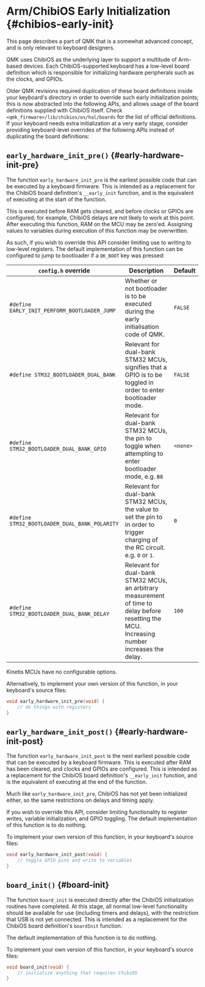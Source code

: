 # Arm/ChibiOS Early Initialization {#chibios-early-init}

This page describes a part of QMK that is a somewhat advanced concept, and is only relevant to keyboard designers.

QMK uses ChibiOS as the underlying layer to support a multitude of Arm-based devices. Each ChibiOS-supported keyboard has a low-level board definition which is responsible for initializing hardware peripherals such as the clocks, and GPIOs.

Older QMK revisions required duplication of these board definitions inside your keyboard's directory in order to override such early initialization points; this is now abstracted into the following APIs, and allows usage of the board definitions supplied with ChibiOS itself. Check `<qmk_firmware>/lib/chibios/os/hal/boards` for the list of official definitions. If your keyboard needs extra initialization at a very early stage, consider providing keyboard-level overrides of the following APIs instead of duplicating the board definitions:

## `early_hardware_init_pre()` {#early-hardware-init-pre}

The function `early_hardware_init_pre` is the earliest possible code that can be executed by a keyboard firmware. This is intended as a replacement for the ChibiOS board definition's `__early_init` function, and is the equivalent of executing at the start of the function.

This is executed before RAM gets cleared, and before clocks or GPIOs are configured; for example, ChibiOS delays are not likely to work at this point. After executing this function, RAM on the MCU may be zero'ed. Assigning values to variables during execution of this function may be overwritten.

As such, if you wish to override this API consider limiting use to writing to low-level registers. The default implementation of this function can be configured to jump to bootloader if a `QK_BOOT` key was pressed:

| `config.h` override                           | Description                                                                                                                                                                                                                                                                            | Default  |
|-----------------------------------------------|----------------------------------------------------------------------------------------------------------------------------------------------------------------------------------------------------------------------------------------------------------------------------------------|----------|
| `#define EARLY_INIT_PERFORM_BOOTLOADER_JUMP`  | Whether or not bootloader is to be executed during the early initialisation code of QMK.                                                                                                                                                                                               | `FALSE`  |
| `#define STM32_BOOTLOADER_DUAL_BANK`          | Relevant for dual-bank STM32 MCUs, signifies that a GPIO is to be toggled in order to enter bootloader mode.                                                                                                                                                                           | `FALSE`  |
| `#define STM32_BOOTLOADER_DUAL_BANK_GPIO`     | Relevant for dual-bank STM32 MCUs, the pin to toggle when attempting to enter bootloader mode, e.g. `B8`                                                                                                                                                                               | `<none>` |
| `#define STM32_BOOTLOADER_DUAL_BANK_POLARITY` | Relevant for dual-bank STM32 MCUs, the value to set the pin to in order to trigger charging of the RC circuit. e.g. `0` or `1`.                                                                                                                                                        | `0`      |
| `#define STM32_BOOTLOADER_DUAL_BANK_DELAY`    | Relevant for dual-bank STM32 MCUs, an arbitrary measurement of time to delay before resetting the MCU. Increasing number increases the delay.                                                                                                                                          | `100`    |

Kinetis MCUs have no configurable options.

Alternatively, to implement your own version of this function, in your keyboard's source files:

```c
void early_hardware_init_pre(void) {
    // do things with registers
}
```

## `early_hardware_init_post()` {#early-hardware-init-post}

The function `early_hardware_init_post` is the next earliest possible code that can be executed by a keyboard firmware. This is executed after RAM has been cleared, and clocks and GPIOs are configured. This is intended as a replacement for the ChibiOS board definition's `__early_init` function, and is the equivalent of executing at the end of the function.

Much like `early_hardware_init_pre`, ChibiOS has not yet been initialized either, so the same restrictions on delays and timing apply.

If you wish to override this API, consider limiting functionality to register writes, variable initialization, and GPIO toggling. The default implementation of this function is to do nothing.

To implement your own version of this function, in your keyboard's source files:

```c
void early_hardware_init_post(void) {
    // toggle GPIO pins and write to variables
}
```

## `board_init()` {#board-init}

The function `board_init` is executed directly after the ChibiOS initialization routines have completed. At this stage, all normal low-level functionality should be available for use (including timers and delays), with the restriction that USB is not yet connected. This is intended as a replacement for the ChibiOS board definition's `boardInit` function.

The default implementation of this function is to do nothing.

To implement your own version of this function, in your keyboard's source files:

```c
void board_init(void) {
    // initialize anything that requires ChibiOS
}
```
